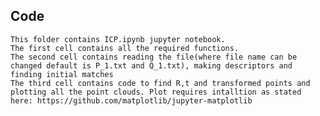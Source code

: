 ## Code
	This folder contains ICP.ipynb jupyter notebook.
	The first cell contains all the required functions.
	The second cell contains reading the file(where file name can be changed default is P_1.txt and Q_1.txt), making descriptors and finding initial matches
	The third cell contains code to find R,t and transformed points and plotting all the point clouds. Plot requires intalltion as stated here: https://github.com/matplotlib/jupyter-matplotlib



